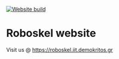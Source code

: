 [![Website build](https://github.com/roboskel/roboskel.github.io/actions/workflows/gh-pages-deploy.yml/badge.svg)](https://github.com/roboskel/roboskel.github.io/actions/workflows/gh-pages-deploy.yml)
# Roboskel website

Visit us @ https://roboskel.iit.demokritos.gr
